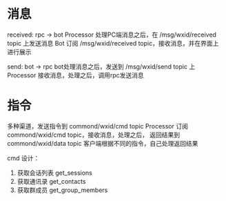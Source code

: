 # 消息
received: rpc -> bot
Processor 处理PC端消息之后，在 /msg/wxid/received topic 上发送消息
Bot 订阅 /msg/wxid/received topic，接收消息，并在界面上进行展示

send: bot -> rpc
bot处理消息之后，发送到 /msg/wxid/send topic 上
Processor 接收消息，处理之后，调用rpc发送消息


# 指令
多种渠道，发送指令到 commond/wxid/cmd topic
Processor 订阅 commond/wxid/cmd topic，接收消息，处理之后，
返回结果到 commond/wxid/data topic
客户端根据不同的指令，自己处理返回结果

cmd 设计：
1. 获取会话列表 get_sessions
2. 获取通讯录 get_contacts
3. 获取群成员 get_group_members